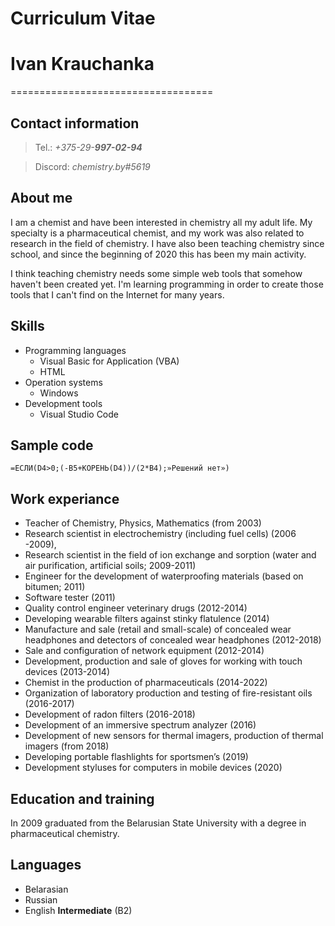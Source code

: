 # Curriculum Vitae
# Ivan Krauchanka
===================================


## Contact information
>Tel.: *+375-29-**997-02-94***

>Discord: *chemistry.by#5619*

## About me
I am a chemist and have been interested in chemistry all my adult life. My specialty is a pharmaceutical chemist, and my work was also related to research in the field of chemistry. I have also been teaching chemistry since school, and since the beginning of 2020 this has been my main activity.

I think teaching chemistry needs some simple web tools that somehow haven't been created yet. I'm learning programming in order to create those tools that I can't find on the Internet for many years.

## Skills
* Programming languages
    + Visual Basic for Application (VBA)
    + HTML
* Operation systems
    + Windows
* Development tools
    + Visual Studio Code
    

## Sample code
```
=ЕСЛИ(D4>0;(-B5+КОРЕНЬ(D4))/(2*B4);»Решений нет»)
```

## Work experiance
-    Teacher of Chemistry, Physics, Mathematics (from 2003)
-    Research scientist in electrochemistry (including fuel cells) (2006 -2009),
-    Research scientist in the field of ion exchange and sorption (water and air purification, artificial soils; 2009-2011)
-    Engineer for the development of waterproofing materials (based on bitumen; 2011)
-    Software tester (2011)
-    Quality control engineer veterinary drugs (2012-2014)
-    Developing wearable filters against stinky flatulence (2014)
-    Manufacture and sale (retail and small-scale) of concealed wear headphones and detectors of concealed wear headphones (2012-2018)
-    Sale and configuration of network equipment (2012-2014)
-    Development, production and sale of gloves for working with touch devices (2013-2014)
-    Chemist in the production of pharmaceuticals (2014-2022)
-    Organization of laboratory production and testing of fire-resistant oils (2016-2017)
-    Development of radon filters (2016-2018)
-    Development of an immersive spectrum analyzer (2016)
-    Development of new sensors for thermal imagers, production of thermal imagers (from 2018)
-    Developing portable flashlights for sportsmen’s (2019)
-    Development styluses for computers in mobile devices (2020)

## Education and training
In 2009 graduated from the Belarusian State  University with a degree in pharmaceutical chemistry.


## Languages
- Belarasian
- Russian
- English **Intermediate** (B2)

